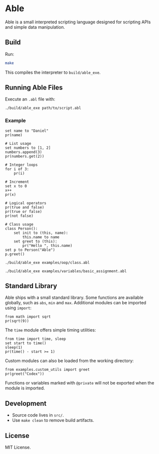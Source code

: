 # Able

Able is a small interpreted scripting language designed for scripting APIs and simple data manipulation.

## Build

Run:

```sh
make
```

This compiles the interpreter to `build/able_exe`.

## Running Able Files

Execute an `.abl` file with:

```sh
./build/able_exe path/to/script.abl
```

### Example

```able
set name to "Daniel"
pr(name)

# List usage
set numbers to [1, 2]
numbers.append(3)
pr(numbers.get(2))

# Integer loops
for i of 3:
    pr(i)

# Increment
set x to 0
x++
pr(x)
```
```able
# Logical operators
pr(true and false)
pr(true or false)
pr(not false)
```
```able
# Class usage
class Person():
    set init to (this, name):
        this.name to name
    set greet to (this):
        pr("Hello ", this.name)
set p to Person("Able")
p.greet()
```

```
./build/able_exe examples/oop/class.abl
```


```
./build/able_exe examples/variables/basic_assignment.abl
```

## Standard Library

Able ships with a small standard library. Some functions are available
globally, such as `abs`, `min` and `max`. Additional modules can be imported
using `import`:

```able
from math import sqrt
pr(sqrt(9))
```

The `time` module offers simple timing utilities:

```able
from time import time, sleep
set start to time()
sleep(1)
pr(time() - start >= 1)
```

Custom modules can also be loaded from the working directory:

```able
from examples.custom_utils import greet
pr(greet("Codex"))
```

Functions or variables marked with `@private` will not be exported when the module is imported.

## Development

- Source code lives in `src/`.
- Use `make clean` to remove build artifacts.

## License

MIT License.
